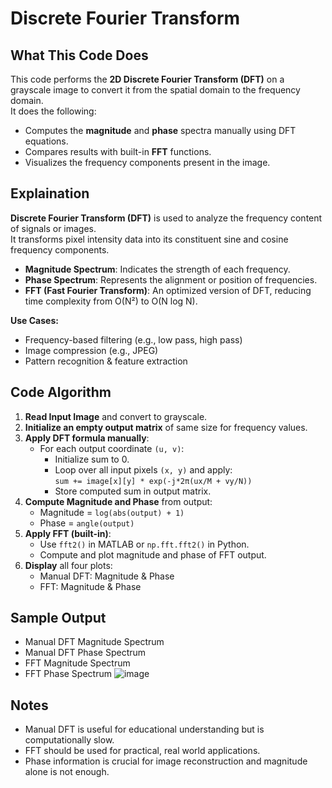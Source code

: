 # Discrete Fourier Transform

## What This Code Does

This code performs the **2D Discrete Fourier Transform (DFT)** on a grayscale image to convert it from the spatial domain to the frequency domain.  
It does the following:
- Computes the **magnitude** and **phase** spectra manually using DFT equations.
- Compares results with built-in **FFT** functions.
- Visualizes the frequency components present in the image.

## Explaination

**Discrete Fourier Transform (DFT)** is used to analyze the frequency content of signals or images.  
It transforms pixel intensity data into its constituent sine and cosine frequency components.

- **Magnitude Spectrum**: Indicates the strength of each frequency.
- **Phase Spectrum**: Represents the alignment or position of frequencies.
- **FFT (Fast Fourier Transform)**: An optimized version of DFT, reducing time complexity from O(N²) to O(N log N).

**Use Cases:**
- Frequency-based filtering (e.g., low pass, high pass)
- Image compression (e.g., JPEG)
- Pattern recognition & feature extraction


## Code Algorithm

1. **Read Input Image** and convert to grayscale.
2. **Initialize an empty output matrix** of same size for frequency values.
3. **Apply DFT formula manually**:
   - For each output coordinate `(u, v)`:
     - Initialize sum to 0.
     - Loop over all input pixels `(x, y)` and apply:  
       `sum += image[x][y] * exp(-j*2π(ux/M + vy/N))`
     - Store computed sum in output matrix.
4. **Compute Magnitude and Phase** from output:
   - Magnitude = `log(abs(output) + 1)`
   - Phase = `angle(output)`
5. **Apply FFT (built-in)**:
   - Use `fft2()` in MATLAB or `np.fft.fft2()` in Python.
   - Compute and plot magnitude and phase of FFT output.
6. **Display** all four plots:
   - Manual DFT: Magnitude & Phase
   - FFT: Magnitude & Phase

## Sample Output

- Manual DFT Magnitude Spectrum
- Manual DFT Phase Spectrum
- FFT Magnitude Spectrum
- FFT Phase Spectrum
![image](https://github.com/user-attachments/assets/b74ee511-70d8-4ea5-a5b2-198aa20bd980)

## Notes

- Manual DFT is useful for educational understanding but is computationally slow.
- FFT should be used for practical, real world applications.
- Phase information is crucial for image reconstruction and magnitude alone is not enough.
